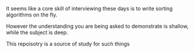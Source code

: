 It seems like a core skill of interviewing these days is to write sorting algorithms on the fly.

However the understanding you are being asked to demonstrate is shallow, while the subject is deep.

This repoisotry is a source of study for such things
